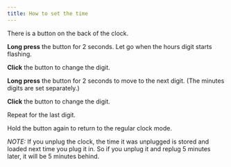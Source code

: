 ```yaml
---
title: How to set the time
---
```



There is a button on the back of the clock.

**Long press** the button for 2 seconds. Let go when the hours digit starts flashing.

**Click** the button to change the digit.

**Long press** the button for 2 seconds to move to the next digit. (The minutes digits are set separately.)

**Click** the button to change the digit.

Repeat for the last digit.

Hold the button again to return to the regular clock mode.

_NOTE:_ If you unplug the clock, the time it was unplugged is stored and loaded next time you plug it in. So if you unplug it and replug 5 minutes later, it will be 5 minutes behind.
